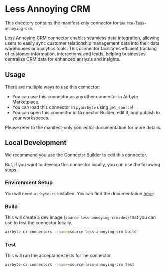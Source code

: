 # Less Annoying CRM
This directory contains the manifest-only connector for `source-less-annoying-crm`.

Less Annoying CRM connector  enables seamless data integration, allowing users to easily sync customer relationship management data into their data warehouses or analytics tools. This connector facilitates efficient tracking of customer information, interactions, and leads, helping businesses centralize CRM data for enhanced analysis and insights.

## Usage
There are multiple ways to use this connector:
- You can use this connector as any other connector in Airbyte Marketplace.
- You can load this connector in `pyairbyte` using `get_source`!
- You can open this connector in Connector Builder, edit it, and publish to your workspaces.

Please refer to the manifest-only connector documentation for more details.

## Local Development
We recommend you use the Connector Builder to edit this connector.

But, if you want to develop this connector locally, you can use the following steps.

### Environment Setup
You will need `airbyte-ci` installed. You can find the documentation [here](airbyte-ci).

### Build
This will create a dev image (`source-less-annoying-crm:dev`) that you can use to test the connector locally.
```bash
airbyte-ci connectors --name=source-less-annoying-crm build
```

### Test
This will run the acceptance tests for the connector.
```bash
airbyte-ci connectors --name=source-less-annoying-crm test
```

